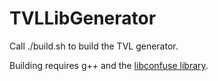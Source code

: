 # TVLLibGenerator
Call ./build.sh to build the TVL generator.

Building requires g++ and the [libconfuse library](http://www.nongnu.org/confuse/).
